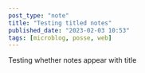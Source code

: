 ```yaml
---
post_type: "note" 
title: "Testing titled notes"
published_date: "2023-02-03 10:53"
tags: [microblog, posse, web]
---
```


Testing whether notes appear with title 